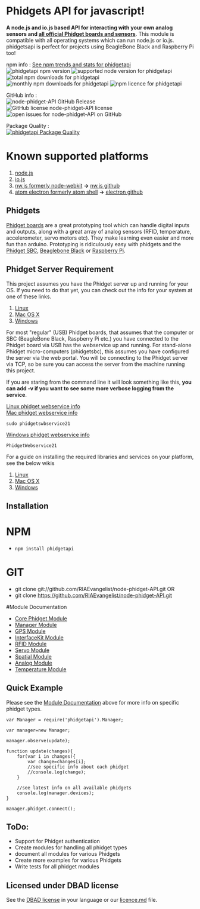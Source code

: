 # Phidgets API for javascript!
__A node.js and io.js based API for interacting with your own analog sensors and [all official Phidget boards and sensors](http://www.phidgets.com/)__. This module is compatible with all operating systems which can run node.js or io.js. phidgetsapi is perfect for projects using BeagleBone Black and Raspberry Pi too!

npm info :  [See npm trends and stats for phidgetapi](http://npm-stat.com/charts.html?package=phidgetapi&author=&from=&to=)  
![phidgetapi npm version](https://img.shields.io/npm/v/phidgetapi.svg) ![supported node version for phidgetapi](https://img.shields.io/node/v/phidgetapi.svg) ![total npm downloads for phidgetapi](https://img.shields.io/npm/dt/phidgetapi.svg) ![monthly npm downloads for phidgetapi](https://img.shields.io/npm/dm/phidgetapi.svg) ![npm licence for phidgetapi](https://img.shields.io/npm/l/phidgetapi.svg)

GitHub info :  
![node-phidget-API GitHub Release](https://img.shields.io/github/release/RIAEvangelist/node-phidget-API.svg) ![GitHub license node-phidget-API license](https://img.shields.io/github/license/RIAEvangelist/node-phidget-API.svg) ![open issues for node-phidget-API on GitHub](https://img.shields.io/github/issues/RIAEvangelist/node-phidget-API.svg)

Package Quality :  
[![phidgetapi Package Quality](http://npm.packagequality.com/badge/phidgetapi.png)](https://www.npmjs.com/package/phidgetapi)  

# Known supported platforms

1. [node.js](https://nodejs.org/en/)
2. [io.js](https://iojs.org/en/index.html)
3. [nw.js formerly node-webkit](http://nwjs.io/) __->__ [nw.js github](https://github.com/nwjs/nw.js)
4. [atom electron formerly atom shell](http://electron.atom.io/) __->__ [electron github](https://github.com/atom/electron)

## Phidgets
[Phidget boards](https://www.phidgets.com/) are a great prototyping tool which can handle digital inputs and outputs, along with a great array of analog sensors (RFID, temperature, accelerometer, servo motors etc). They make learning even easier and more fun than arduino. Prototyping is ridiculously easy with phidgets and the [Phidget SBC](http://www.phidgets.com/products.php?category=21), [Beaglebone Black](http://www.adafruit.com/category/75?gclid=CJHs6o38yscCFYlafgodfKUEvQ) or [Raspberry Pi](http://www.adafruit.com/category/105).

## Phidget Server Requirement
This project assumes you have the Phidget server up and running for your OS. If you need to do that yet, you can check out the info for your system at one of these links.

1. [Linux](http://www.phidgets.com/docs/OS_-_Linux)
2. [Mac OS X](http://www.phidgets.com/docs/OS_-_OS_X)
3. [Windows](http://www.phidgets.com/docs/OS_-_Windows)


For most "regular" (USB) Phidget boards, that assumes that the computer or SBC (BeagleBone Black, Raspberry Pi etc.) you have connected to the Phidget board via USB has the webservice up and running.  For stand-alone Phidget micro-computers (phidgetsbc), this assumes you have configured the server via the web portal.  You will be connecting to the Phidget server via TCP, so be sure you can access the server from the machine running this project.

If you are staring from the command line it will look something like this, __you can add -v if you want to see some more verbose logging from the service__.

[Linux phidget webservice info](http://www.phidgets.com/docs/OS_-_Linux#Using_the_WebService)  
[Mac phidget webservice info](http://www.phidgets.com/docs/OS_-_OS_X#Using_the_WebService)

    sudo phidgetswbservice21

[Windows  phidget webservice info](http://www.phidgets.com/docs/OS_-_Windows#Using_the_WebService)

    PhidgetWebservice21

For a guide on installing the required libraries and services on your platform, see the below wikis

1. [Linux](http://www.phidgets.com/docs/OS_-_Linux)
2. [Mac OS X](http://www.phidgets.com/docs/OS_-_OS_X)
3. [Windows](http://www.phidgets.com/docs/OS_-_Windows)

## Installation
# NPM
* ` npm install phidgetapi `


# GIT
* git clone git://github.com/RIAEvangelist/node-phidget-API.git
OR
* git clone https://github.com/RIAEvangelist/node-phidget-API.git

#Module Documentation
* [Core Phidget Module](https://github.com/RIAEvangelist/node-phidget-API/blob/master/docs/Phidget.md)
* [Manager Module](https://github.com/RIAEvangelist/node-phidget-API/blob/master/docs/Manager.md)
* [GPS Module](https://github.com/RIAEvangelist/node-phidget-API/blob/master/docs/GPS.md)
* [InterfaceKit Module](https://github.com/RIAEvangelist/node-phidget-API/blob/master/docs/InterfaceKit.md)
* [RFID Module](https://github.com/RIAEvangelist/node-phidget-API/blob/master/docs/RFID.md)
* [Servo Module](https://github.com/RIAEvangelist/node-phidget-API/blob/master/docs/Servo.md)
* [Spatial Module](https://github.com/RIAEvangelist/node-phidget-API/blob/master/docs/Spatial.md)
* [Analog Module](https://github.com/RIAEvangelist/node-phidget-API/blob/master/docs/Analog.md)
* [Temperature Module](https://github.com/RIAEvangelist/node-phidget-API/blob/master/docs/Temperature.md)

## Quick Example
Please see the [Module Documentation](https://github.com/RIAEvangelist/node-phidget-API/tree/master/docs) above for more info on specific phidget types.

    var Manager = require('phidgetapi').Manager;

    var manager=new Manager;

    manager.observe(update);

    function update(changes){
        for(var i in changes){
            var change=changes[i];
            //see specific info about each phidget
            //console.log(change);
        }

        //see latest info on all available phidgets
        console.log(manager.devices);
    }

    manager.phidget.connect();

## ToDo:
* Support for Phidget authentication
* Create modules for handling all phidget types
* document all modules for various Phidgets
* Create more examples for various Phidgets
* Write tests for all phidget modules

## Licensed under DBAD license
See the [DBAD license](https://github.com/philsturgeon/dbad) in your language or our [licence.md](https://github.com/RIAEvangelist/node-phidget-API/blob/master/license.md) file.
